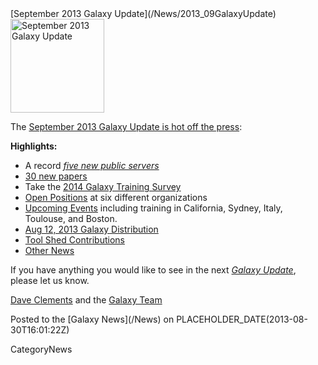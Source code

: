 <div class='newsItemHeader'>[September 2013 Galaxy Update](/News/2013_09GalaxyUpdate)</div>

<div class='right'><a href='/GalaxyUpdates/2013_09'><img src='/Images/Logos/GalaxyUpdate200.png' alt='September 2013 Galaxy Update' width=150 /></a></div>

The [September 2013 Galaxy Update is hot off the press](/GalaxyUpdates/2013_09):

**Highlights:**
* A record *[five new public servers](/GalaxyUpdates/2013_09#new-public-servers)*
* [30 new papers](/GalaxyUpdates/2013_09#new-papers)
* Take the [2014 Galaxy Training Survey](/GalaxyUpdates/2013_09#2014-galaxy-training-survey)
* [Open Positions](/GalaxyUpdates/2013_09#whos-hiring) at six different organizations
* [Upcoming Events](/GalaxyUpdates/2013_09#events) including training in California, Sydney, Italy, Toulouse, and Boston.
* [Aug 12, 2013 Galaxy Distribution](/GalaxyUpdates/2013_09#aug-12-2013-galaxy-distribution)
* [Tool Shed Contributions](/GalaxyUpdates/2013_09#tool-shed-contributions)
* [Other News](/GalaxyUpdates/2013_09#other-news)

If you have anything you would like to see in the next *[Galaxy Update](/GalaxyUpdates)*, please let us know.

[Dave Clements](/DaveClements) and the [Galaxy Team](/GalaxyTeam)

<div class='newsItemFooter'>Posted to the [Galaxy News](/News) on PLACEHOLDER_DATE(2013-08-30T16:01:22Z) </div>

CategoryNews
